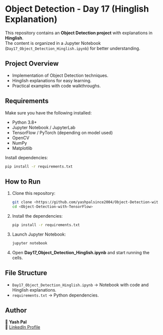 # Object Detection - Day 17 (Hinglish Explanation)

This repository contains an **Object Detection project** with explanations in **Hinglish**.  
The content is organized in a Jupyter Notebook (`Day17_Object_Detection_Hinglish.ipynb`) for better understanding.

## Project Overview
- Implementation of Object Detection techniques.
- Hinglish explanations for easy learning.
- Practical examples with code walkthroughs.

## Requirements
Make sure you have the following installed:
- Python 3.8+
- Jupyter Notebook / JupyterLab
- TensorFlow / PyTorch (depending on model used)
- OpenCV
- NumPy
- Matplotlib

Install dependencies:
```bash
pip install -r requirements.txt
```

## How to Run
1. Clone this repository:
   ```bash
   git clone <https://github.com/yashpalsince2004/Object-Detection-with-TensorFlow.git>
   cd <Object-Detection-with-TensorFlow>
   ```

2. Install the dependencies:
   ```bash
   pip install -r requirements.txt
   ```

3. Launch Jupyter Notebook:
   ```bash
   jupyter notebook
   ```

4. Open **Day17_Object_Detection_Hinglish.ipynb** and start running the cells.

## File Structure
- `Day17_Object_Detection_Hinglish.ipynb` → Notebook with code and Hinglish explanations.
- `requirements.txt` → Python dependencies.

## Author
👤 **Yash Pal**  
🔗 [LinkedIn Profile](https://www.linkedin.com/in/yash-pal-since2004)

